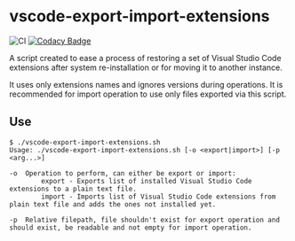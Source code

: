 # vscode-export-import-extensions

![CI](https://github.com/Molnix888/vscode-export-import-extensions/workflows/CI/badge.svg) [![Codacy Badge](https://api.codacy.com/project/badge/Grade/72d5297973264cbe84b83bff502aadd9)](https://app.codacy.com/manual/Molnix888/vscode-export-import-extensions?utm_source=github.com&utm_medium=referral&utm_content=Molnix888/vscode-export-import-extensions&utm_campaign=Badge_Grade_Dashboard)

A script created to ease a process of restoring a set of Visual Studio Code extensions after system re-installation or for moving it to another instance.

It uses only extensions names and ignores versions during operations. It is recommended for import operation to use only files exported via this script.

## Use

    $ ./vscode-export-import-extensions.sh
    Usage: ./vscode-export-import-extensions.sh [-o <export|import>] [-p <arg...>]

    -o  Operation to perform, can either be export or import:
            export - Exports list of installed Visual Studio Code extensions to a plain text file.
            import - Imports list of Visual Studio Code extensions from plain text file and adds the ones not installed yet.

    -p  Relative filepath, file shouldn't exist for export operation and should exist, be readable and not empty for import operation.
